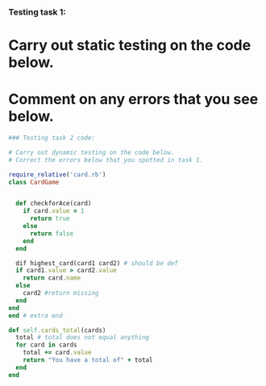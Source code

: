 ### Testing task 1:

# Carry out static testing on the code below.
# Comment on any errors that you see below.
```ruby
### Testing task 2 code:

# Carry out dynamic testing on the code below.
# Correct the errors below that you spotted in task 1.

require_relative('card.rb')
class CardGame


  def checkforAce(card)
    if card.value = 1
      return true
    else
      return false
    end
  end

  dif highest_card(card1 card2) # should be def
  if card1.value > card2.value
    return card.name
  else
    card2 #return missing
  end
end
end # extra end

def self.cards_total(cards)
  total # total does not equal anything
  for card in cards
    total += card.value
    return "You have a total of" + total
  end
end


```

